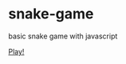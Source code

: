 # snake-game
basic snake game with javascript

[Play!](https://ismailcankaratas.github.io/snake-game/)
